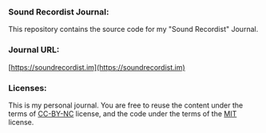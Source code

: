 ### Sound Recordist Journal:

This repository contains the source code for my "Sound Recordist" Journal.

### Journal URL:

[https://soundrecordist.im](https://soundrecordist.im)

### Licenses:

This is my personal journal. You are free to reuse the content under the terms of [CC-BY-NC](https://github.com/sound-recordist/soundrecordist/blob/main/CC-BY-NC-4.0-LICENSE.md) license, and the code under the terms of the [MIT](https://github.com/sound-recordist/soundrecordist/blob/main/MIT-LICENSE.md) license.
